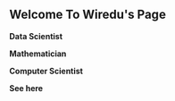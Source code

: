 ## Welcome To Wiredu's Page 

**Data Scientist**

**Mathematician**

**Computer Scientist**



**See here**
